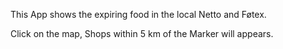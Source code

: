 This App shows the expiring food in the local Netto and Føtex. 

Click on the map, Shops within 5 km of the Marker will appears. 
